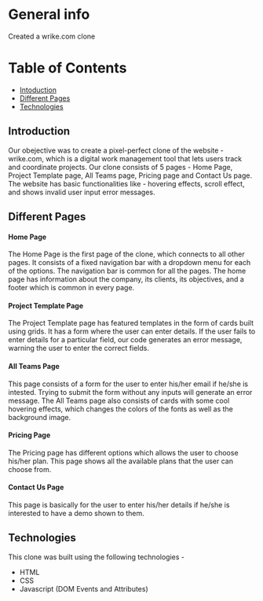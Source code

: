 # General info
Created a wrike.com clone

# Table of Contents
* [Intoduction](#introduction)
* [Different Pages](#different_pages)
* [Technologies](#technologies)

## Introduction
Our obejective was to create a pixel-perfect clone of the website - wrike.com, which is a digital work management tool that lets users track and coordinate projects.
Our clone consists of 5 pages - Home Page, Project Template page, All Teams page, Pricing page and Contact Us page. The website has basic functionalities like - hovering effects, scroll effect, and shows invalid user input error messages.

## Different Pages
#### Home Page
The Home Page is the first page of the clone, which connects to all other pages. It consists of a fixed navigation bar with a dropdown menu for each of the options. The navigation bar is common for all the pages. The home page has information about the company, its clients, its objectives, and a footer which is common in every page.

#### Project Template Page
The Project Template page has featured templates in the form of cards built using grids. It has a form where the user can enter details. If the user fails to enter details for a particular field, our code generates an error message, warning the user to enter the correct fields.

#### All Teams Page
This page consists of a form for the user to enter his/her email if he/she is intested. Trying to submit the form without any inputs will generate an error message. The All Teams page also consists of cards with some cool hovering effects, which changes the colors of the fonts as well as the background image.

#### Pricing Page
The Pricing page has different options which allows the user to choose his/her plan. This page shows all the available plans that the user can choose from.

#### Contact Us Page
This page is basically for the user to enter his/her details if he/she is interested to have a demo shown to them.

## Technologies
This clone was built using the following technologies - 
* HTML
* CSS
* Javascript (DOM Events and Attributes)

